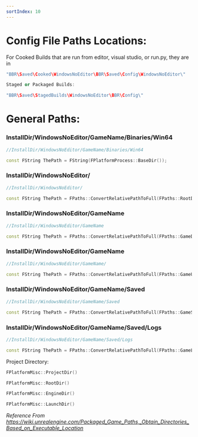 ```yaml
---
sortIndex: 10
---
```


# Config File Paths Locations:

For Cooked Builds that are run from editor, visual studio, or run.py, they are in

```cpp
"BBR\Saved\Cooked\WindowsNoEditor\BBR\Saved\Config\WindowsNoEditor\"

Staged or Packaged Builds:

"BBR\Saved\StagedBuilds\WindowsNoEditor\BBR\Config\"
```

# General Paths:

### InstallDir/WindowsNoEditor/GameName/Binaries/Win64

```cpp
//InstallDir/WindowsNoEditor/GameName/Binaries/Win64

const FString ThePath = FString(FPlatformProcess::BaseDir());
```

### InstallDir/WindowsNoEditor/

```cpp
//InstallDir/WindowsNoEditor/

const FString ThePath = FPaths::ConvertRelativePathToFull(FPaths::RootDir());
```

### InstallDir/WindowsNoEditor/GameName

```cpp
//InstallDir/WindowsNoEditor/GameName

const FString ThePath = FPaths::ConvertRelativePathToFull(FPaths::GameDir());
```

### InstallDir/WindowsNoEditor/GameName

```cpp
//InstallDir/WindowsNoEditor/GameName/

const FString ThePath = FPaths::ConvertRelativePathToFull(FPaths::GameUserDir());
```

### InstallDir/WindowsNoEditor/GameName/Saved

```cpp
//InstallDir/WindowsNoEditor/GameName/Saved

const FString ThePath = FPaths::ConvertRelativePathToFull(FPaths::GameSavedDir());
```

### InstallDir/WindowsNoEditor/GameName/Saved/Logs

```cpp
//InstallDir/WindowsNoEditor/GameName/Saved/Logs

const FString ThePath = FPaths::ConvertRelativePathToFull(FPaths::GameLogDir());
```

Project Directory:

```cpp
FPlatformMisc::ProjectDir()

FPlatformMisc::RootDir()

FPlatformMisc::EngineDir()

FPlatformMisc::LaunchDir()
```

*Reference From <https://wiki.unrealengine.com/Packaged_Game_Paths,_Obtain_Directories_Based_on_Executable_Location>*
